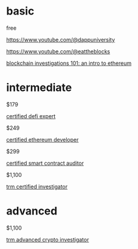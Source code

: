 # basic

free

https://www.youtube.com/@dappuniversity

https://www.youtube.com/@eattheblocks

[blockchain investigations 101: an intro to ethereum](https://youtu.be/mBW7djo_fg8)

# intermediate

$179

[certified defi expert](https://www.blockchain-council.org/certifications/certified-defi-expert-course)

$249

[certified ethereum developer](https://www.blockchain-council.org/certifications/certified-ethereum-developer)

$299

[certified smart contract auditor](https://www.blockchain-council.org/certifications/certified-smart-contract-auditor)

$1,100

[trm certified investigator](https://www.trmlabs.com/certified-investigator#demo-request)

# advanced

$1,100

[trm advanced crypto investigator](https://www.trmlabs.com/advanced-crypto-investigator)
